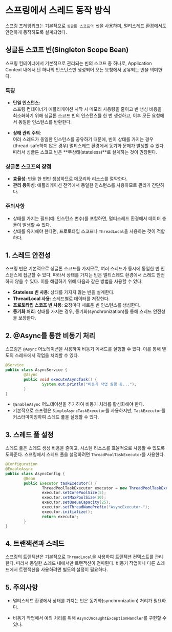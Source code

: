 # 스프링에서 스레드 동작 방식

스프링 프레임워크는 기본적으로 `싱글톤 스코프의 빈`을 사용하며, 멀티스레드 환경에서도 안전하게 동작하도록 설계되었다.

## 싱글톤 스코프 빈(Singleton Scope Bean)

스프링 컨테이너에서 기본적으로 관리되는 빈의 스코프 중 하나로, Application Context 내에서 단 하나의 인스턴스만 생성되어 모든 요청에서 공유되는 빈을 의미한다.

### 특징

- **단일 인스턴스**:  
    스프링 컨테이너가 애플리케이션 시작 시 메모리 사용량을 줄이고 빈 생성 비용을 최소화하기 위해 싱글톤 스코프 빈의 인스턴스를 한 번 생성하고, 이후 모든 요청에서 동일한 인스턴스를 반환한다.

- **상태 관리 주의**:  
    여러 스레드가 동일한 인스턴스를 공유하기 때문에, 빈이 상태를 가지는 경우(thread-safe하지 않은 경우) 멀티스레드 환경에서 동기화 문제가 발생할 수 있다. 따라서 싱글톤 스코프 빈은 **무상태(stateless)**로 설계하는 것이 권장된다.

### 싱글톤 스코프의 장점

- **효율성**: 빈을 한 번만 생성하므로 메모리와 리소스를 절약한다.
- **관리 용이성**: 애플리케이션 전역에서 동일한 인스턴스를 사용하므로 관리가 간단하다.

### 주의사항

- 상태를 가지는 필드(예: 인스턴스 변수)를 포함하면, 멀티스레드 환경에서 데이터 충돌이 발생할 수 있다.
- 상태를 유지해야 한다면, 프로토타입 스코프나 `ThreadLocal`을 사용하는 것이 적합하다.


## 1. 스레드 안전성

스프링 빈은 기본적으로 싱글톤 스코프를 가지므로, 여러 스레드가 동시에 동일한 빈 인스턴스에 접근할 수 있다. 따라서 상태를 가지는 빈은 멀티스레드 환경에서 스레드 안전하지 않을 수 있다. 이를 해결하기 위해 다음과 같은 방법을 사용할 수 있다:

- **Stateless 빈 사용**: 상태를 가지지 않는 빈을 설계한다.
- **ThreadLocal 사용**: 스레드별로 데이터를 저장한다.
- **프로토타입 스코프 빈 사용**: 요청마다 새로운 빈 인스턴스를 생성한다.
- **동기화 처리**: 상태를 가지는 경우, 동기화(synchronization)를 통해 스레드 안전성을 보장한다.

## 2. @Async를 통한 비동기 처리

스프링은 `@Async` 어노테이션을 사용하여 비동기 메서드를 실행할 수 있다. 이를 통해 별도의 스레드에서 작업을 처리할 수 있다.

```java
@Service
public class AsyncService {
        @Async
        public void executeAsyncTask() {
                System.out.println("비동기 작업 실행 중...");
        }
}
```

- `@EnableAsync` 어노테이션을 추가하여 비동기 처리를 활성화해야 한다.
- 기본적으로 스프링은 `SimpleAsyncTaskExecutor`를 사용하지만, `TaskExecutor`를 커스터마이징하여 스레드 풀을 설정할 수 있다.

## 3. 스레드 풀 설정

스레드 풀은 스레드 생성 비용을 줄이고, 시스템 리소스를 효율적으로 사용할 수 있도록 도와준다. 스프링에서 스레드 풀을 설정하려면 `ThreadPoolTaskExecutor`를 사용한다.

```java
@Configuration
@EnableAsync
public class AsyncConfig {
        @Bean
        public Executor taskExecutor() {
                ThreadPoolTaskExecutor executor = new ThreadPoolTaskExecutor();
                executor.setCorePoolSize(5);
                executor.setMaxPoolSize(10);
                executor.setQueueCapacity(25);
                executor.setThreadNamePrefix("AsyncExecutor-");
                executor.initialize();
                return executor;
        }
}
```

## 4. 트랜잭션과 스레드

스프링의 트랜잭션은 기본적으로 `ThreadLocal`을 사용하여 트랜잭션 컨텍스트를 관리한다. 따라서 동일한 스레드 내에서만 트랜잭션이 전파된다. 비동기 작업이나 다른 스레드에서 트랜잭션을 사용하려면 별도의 설정이 필요하다.

## 5. 주의사항

- 멀티스레드 환경에서 상태를 가지는 빈은 동기화(synchronization) 처리가 필요하다.

- 비동기 작업에서 예외 처리를 위해 `AsyncUncaughtExceptionHandler`를 구현할 수 있다.